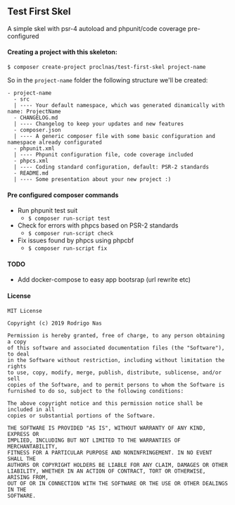 Test First Skel
--

A simple skel with psr-4 autoload and phpunit/code coverage pre-configured

#### Creating a project with this skeleton:
```
$ composer create-project proclnas/test-first-skel project-name
```

So in the `project-name` folder the following structure we'll be created:
```
- project-name
  - src
  | ---- Your default namespace, which was generated dinamically with name: ProjectName
  - CHANGELOG.md
  | ---- Changelog to keep your updates and new features
  - composer.json
  | ---- A generic composer file with some basic configuration and namespace already configurated
  - phpunit.xml
  | ---- Phpunit configuration file, code coverage included
  - phpcs.xml
  | ---- Coding standard configuration, default: PSR-2 standards
  - README.md
  | ---- Some presentation about your new project :)
```

#### Pre configured composer commands

- Run phpunit test suit
    - `$ composer run-script test`
- Check for errors with phpcs based on PSR-2 standards
    - `$ composer run-script check`
- Fix issues found by phpcs using phpcbf
    - `$ composer run-script fix`

#### TODO
- Add docker-compose to easy app bootsrap (url rewrite etc)

#### License
```
MIT License

Copyright (c) 2019 Rodrigo Nas

Permission is hereby granted, free of charge, to any person obtaining a copy
of this software and associated documentation files (the "Software"), to deal
in the Software without restriction, including without limitation the rights
to use, copy, modify, merge, publish, distribute, sublicense, and/or sell
copies of the Software, and to permit persons to whom the Software is
furnished to do so, subject to the following conditions:

The above copyright notice and this permission notice shall be included in all
copies or substantial portions of the Software.

THE SOFTWARE IS PROVIDED "AS IS", WITHOUT WARRANTY OF ANY KIND, EXPRESS OR
IMPLIED, INCLUDING BUT NOT LIMITED TO THE WARRANTIES OF MERCHANTABILITY,
FITNESS FOR A PARTICULAR PURPOSE AND NONINFRINGEMENT. IN NO EVENT SHALL THE
AUTHORS OR COPYRIGHT HOLDERS BE LIABLE FOR ANY CLAIM, DAMAGES OR OTHER
LIABILITY, WHETHER IN AN ACTION OF CONTRACT, TORT OR OTHERWISE, ARISING FROM,
OUT OF OR IN CONNECTION WITH THE SOFTWARE OR THE USE OR OTHER DEALINGS IN THE
SOFTWARE.
```
